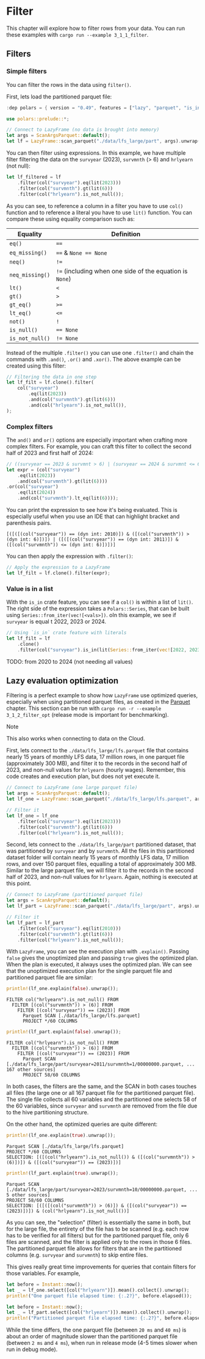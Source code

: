 # Filter

This chapter will explore how to filter rows from your data. You can run these examples with `cargo run --example 3_1_1_filter`.

## Filters

### Simple filters

You can filter the rows in the data using `filter()`. 

First, lets load the partitioned parquet file:




```Rust
:dep polars = { version = "0.49", features = ["lazy", "parquet", "is_in"] }

use polars::prelude::*;

// Connect to LazyFrame (no data is brought into memory)
let args = ScanArgsParquet::default();
let lf = LazyFrame::scan_parquet("./data/lfs_large/part", args).unwrap();
```

You can then filter using expressions. In this example, we have multiple filter filtering the data on the `survyear` (2023), `survmnth` (> 6) and `hrlyearn` (not null):

```Rust
let lf_filtered = lf
    .filter(col("survyear").eq(lit(2023)))
    .filter(col("survmnth").gt(lit(6)))
    .filter(col("hrlyearn").is_not_null());
```

As you can see, to reference a column in a filter you have to use `col()` function and to reference a literal you have to use `lit()` function. You can compare these using equality comparison such as:

| Equality        | Definition                                               |
|-----------------|----------------------------------------------------------|
| `eq()`          | `==`                                                     |
| `eq_missing()`  | `==` & `None == None`                                    |
| `neq()`         | `!=`                                                     |
| `neq_missing()` | `!=` (including when one side of the equation is `None`) |
| `lt()`          | `<`                                                      |
| `gt()`          | `>`                                                      |
| `gt_eq()`       | `>=`                                                     |
| `lt_eq()`       | `<=`                                                     |
| `not()`         | `!`                                                      |
| `is_null()`     | `== None`                                                |
| `is_not_null()` | `!= None`                                                |

Instead of the multiple `.filter()` you can use one `.filter()` and chain the commands with `.and()`, `.or()` and `.xor()`. The above example can be created using this filter:

```Rust
// Filtering the data in one step
let lf_filt = lf.clone().filter(
    col("survyear")
        .eq(lit(2023))
        .and(col("survmnth").gt(lit(6)))
        .and(col("hrlyearn").is_not_null()),
);
```

### Complex filters

The `and()` and `or()` options are especially important when crafting more complex filters. For example, you can craft this filter to collect the second half of 2023 and first half of 2024: 

```Rust 
// ((survyear == 2023 & survmnt > 6) | (survyear == 2024 & survmnt <= 6))
let expr = (col("survyear")
    .eq(lit(2023))
    .and(col("survmnth").gt(lit(6))))
.or(col("survyear")
    .eq(lit(2024))
    .and(col("survmnth").lt_eq(lit(6))));
```

You can print the expression to see how it's being evaluated. This is especially useful when you use an IDE that can highlight bracket and parenthesis pairs.

```
[([([(col("survyear")) == (dyn int: 2010)]) & ([(col("survmnth")) > (dyn int: 6)])]) | ([([(col("survyear")) == (dyn int: 2011)]) & ([(col("survmnth")) <= (dyn int: 6)])])]
```

You can then apply the expression with `.filter()`:

```Rust
// Apply the expression to a LazyFrame
let lf_filt = lf.clone().filter(expr);
```

### Value is in a list

With the `is_in` crate feature, you can see if a `col()` is within a list of `lit()`. The right side of the expression takes a `Polars::Series`, that can be built using `Series::from_iter(vec![<vals>])`. oIn this example, we see if `survyear` is equal t 2022, 2023 or 2024.

```Rust
// Using `is_in` crate feature with literals
let lf_filt = lf
    .clone()
    .filter(col("survyear").is_in(lit(Series::from_iter(vec![2022, 2023, 2024]))));
```

TODO: from 2020 to 2024 (not needing all values)

## Lazy evaluation optimization

Filtering is a perfect example to show how `LazyFrame` use optimized queries, especially when using partitioned parquet files, as created in the [Parquet](../2_data/parquet.md#writing) chapter. This section can be run with `cargo run -r --example 3_1_2_filter_opt` (release mode is important for benchmarking).

> [!NOTE]
> This also works when connecting to data on the Cloud.

First, lets connect to the `./data/lfs_large/lfs.parquet` file that contains nearly 15 years of monthly LFS data, 17 million rows, in one parquet file (approximately 300 MB), and filter it to the records in the second half of 2023, and non-null values for `hrlyearn` (hourly wages). Remember, this code creates and execution plan, but does not yet execute it.

```Rust
// Connect to LazyFrame (one large parquet file)
let args = ScanArgsParquet::default();
let lf_one = LazyFrame::scan_parquet("./data/lfs_large/lfs.parquet", args).unwrap();

// Filter it
let lf_one = lf_one
    .filter(col("survyear").eq(lit(2023)))
    .filter(col("survmnth").gt(lit(6)))
    .filter(col("hrlyearn").is_not_null());
```

Second, lets connect to the `./data/lfs_large/part` partitioned dataset, that was partitioned by `survyear` and by `survmnth`. All the files in this partitioned dataset folder will contain nearly 15 years of monthly LFS data, 17 million rows, and over 150 parquet files, equalling a total of approximately 300 MB. Similar to the large parquet file, we will filter it to the records in the second half of 2023, and non-null values for `hrlyearn`. Again, nothing is executed at this point. 

```Rust
// Connect to LazyFrame (partitioned parquet file)
let args = ScanArgsParquet::default();
let lf_part = LazyFrame::scan_parquet("./data/lfs_large/part", args).unwrap();

// Filter it
let lf_part = lf_part
    .filter(col("survyear").eq(lit(2010)))
    .filter(col("survmnth").gt(lit(6)))
    .filter(col("hrlyearn").is_not_null());
```

With `LazyFrame`, you can see the execution plan with `.explain()`. Passing `false` gives the unoptimized plan and passing `true` gives the optimized plan. When the plan is executed, it always uses the optimized plan. We can see that the unoptimized execution plan for the single parquet file and partitioned parquet file are similar:

```Rust
println!(lf_one.explain(false).unwrap());
```

```
FILTER col("hrlyearn").is_not_null() FROM
  FILTER [(col("survmnth")) > (6)] FROM
    FILTER [(col("survyear")) == (2023)] FROM
      Parquet SCAN [./data/lfs_large/lfs.parquet]
      PROJECT */60 COLUMNS
```


```Rust
println!(lf_part.explain(false).unwrap());
```

```
FILTER col("hrlyearn").is_not_null() FROM
  FILTER [(col("survmnth")) > (6)] FROM
    FILTER [(col("survyear")) == (2023)] FROM
      Parquet SCAN [./data/lfs_large/part/survyear=2011/survmnth=1/00000000.parquet, ... 167 other sources]
      PROJECT 58/60 COLUMNS
```

In both cases, the filters are the same, and the SCAN in both cases touches all files (the large one or all 167 parquet file for the partitioned parquet file). The single file collects all 60 variables and the partitioned one selects 58 of the 60 variables, since `survyear` and `survmnth` are removed from the file due to the hive partitioning structure.

On the other hand, the optimized queries are quite different:

```Rust
println!(lf_one.explain(true).unwrap());
```

```
Parquet SCAN [./data/lfs_large/lfs.parquet]
PROJECT */60 COLUMNS
SELECTION: [([(col("hrlyearn").is_not_null()) & ([(col("survmnth")) > (6)])]) & ([(col("survyear")) == (2023)])]
```


```Rust
println!(lf_part.explain(true).unwrap());
```

```
Parquet SCAN [./data/lfs_large/part/survyear=2023/survmnth=10/00000000.parquet, ... 5 other sources]
PROJECT 58/60 COLUMNS
SELECTION: [([([(col("survmnth")) > (6)]) & ([(col("survyear")) == (2023)])]) & (col("hrlyearn").is_not_null())]
```

As you can see, the "selection" (filter) is essentially the same in both, but for the large file, the entirety of the file has to be scanned (e.g. each row has to be verified for all filters) but for the partitioned parquet file, only 6 files are scanned, and the filter is applied only to the rows in those 6 files. The partitioned parquet file allows for filters that are in the partitioned columns (e.g. `survyear` and `survmnth`) to skip entire files.

This gives really great time improvements for queries that contain filters for those variables. For example, 

```Rust
let before = Instant::now();
let _ = lf_one.select([col("hrlyearn")]).mean().collect().unwrap();
println!("One parquet file elapsed time: {:.2?}", before.elapsed());

let before = Instant::now();
let _ = lf_part.select([col("hrlyearn")]).mean().collect().unwrap();
println!("Partitioned parquet file elapsed time: {:.2?}", before.elapsed());
```

While the time differs, the one parquet file (between `20 ms` and `40 ms`) is about an order of magnitude slower than the partitioned parquet file (between `2 ms` and `4 ms`), when run in release mode (4-5 times slower when run in debug mode).
